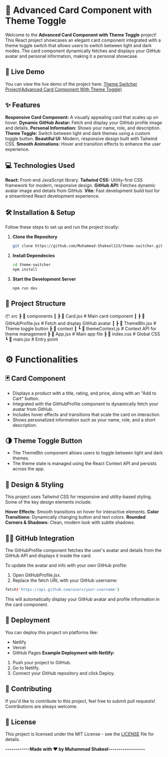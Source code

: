 # 🌟 Advanced Card Component with Theme Toggle
Welcome to the **Advanced Card Component with Theme Toggle** project! This React project showcases an elegant card component integrated with a theme toggle switch that allows users to switch between light and dark modes. The card component dynamically fetches and displays your GitHub avatar and personal information, making it a personal showcase.

## 🚀 Live Demo
You can view the live demo of the project here: [Theme Switcher Project(Advanced Card Component With Theme Toggle)](https://react-color-and-text-change-project-nhhrurcv5.vercel.app)

## ✨ Features
**Responsive Card Component:** A visually appealing card that scales up on hover.
**Dynamic GitHub Avatar:** Fetch and display your GitHub profile image and details.
**Personal Information:** Shows your name, role, and description.
**Theme Toggle:** Switch between light and dark themes using a custom toggle button.
**Beautiful UI:** Modern, responsive design built with Tailwind CSS.
**Smooth Animations:** Hover and transition effects to enhance the user experience.

## 💻 Technologies Used
**React:** Front-end JavaScript library.
**Tailwind CSS:** Utility-first CSS framework for modern, responsive design.
**GitHub API:** Fetches dynamic avatar image and details from GitHub.
**Vite:** Fast development build tool for a streamlined React development experience.

## 🛠️ Installation & Setup
Follow these steps to set up and run the project locally:

1. **Clone the Repository**
    ```bash
    git clone https://github.com/Muhammad-Shakeel123/theme-switcher.git
    ```

2. **Install Dependecies**
    ```bash
    cd theme-switcher
    npm install
    ```

3. **Start the Development Server**
    ```bahs
    npm run dev
    ```

## 📂 Project Structure
📦 src
 ┣ 📂 components
 ┃ ┣ 📜 Card.jsx        # Main card component
 ┃ ┣ 📜 GitHubProfile.jsx # Fetch and display GitHub avatar
 ┃ ┣ 📜 ThemeBtn.jsx     # Theme toggle button
 ┣ 📂 context
 ┃ ┗ 📜 themeContext.js   # Context API for theme management
 ┣ 📜 App.jsx            # Main app file
 ┣ 📜 index.css          # Global CSS
 ┗ 📜 main.jsx           # Entry point

# ⚙️ Functionalities
## 🃏 Card Component
- Displays a product with a title, rating, and price, along with an "Add to Cart" button.
- Integrated with the GitHubProfile component to dynamically fetch your avatar from GitHub.
- Includes hover effects and transitions that scale the card on interaction.
- Shows personalized information such as your name, role, and a short description.

## 🌗 Theme Toggle Button
- The ThemeBtn component allows users to toggle between light and dark themes.
- The theme state is managed using the React Context API and persists across the app.

## 🌟 Design & Styling
This project uses Tailwind CSS for responsive and utility-based styling. Some of the key design elements include:

**Hover Effects:** Smooth transitions on hover for interactive elements.
**Color Transitions:** Dynamically changing button and text colors.
**Rounded Corners & Shadows:** Clean, modern look with subtle shadows.

## 👨‍💻 GitHub Integration
The GitHubProfile component fetches the user's avatar and details from the GitHub API and displays it inside the card.

To update the avatar and info with your own GitHub profile:

1. Open GitHubProfile.jsx.
2. Replace the fetch URL with your GitHub username:
```bash
fetch('https://api.github.com/users/your-username')
```
This will automatically display your GitHub avatar and profile information in the card component.

## 🚀 Deployment
You can deploy this project on platforms like:

- Netlify
- Vercel
- GitHub Pages
**Example Deployment with Netlify:**
1. Push your project to GitHub.
2. Go to Netlify.
3. Connect your GitHub repository and click Deploy.

## 🤝 Contributing
If you'd like to contribute to this project, feel free to submit pull requests! Contributions are always welcome.

## 📜 License

This project is licensed under the MIT License - see the [LICENSE](LICENSE) file for details.


**------------Made with ❤️ by Muhammad Shakeel------------------**

